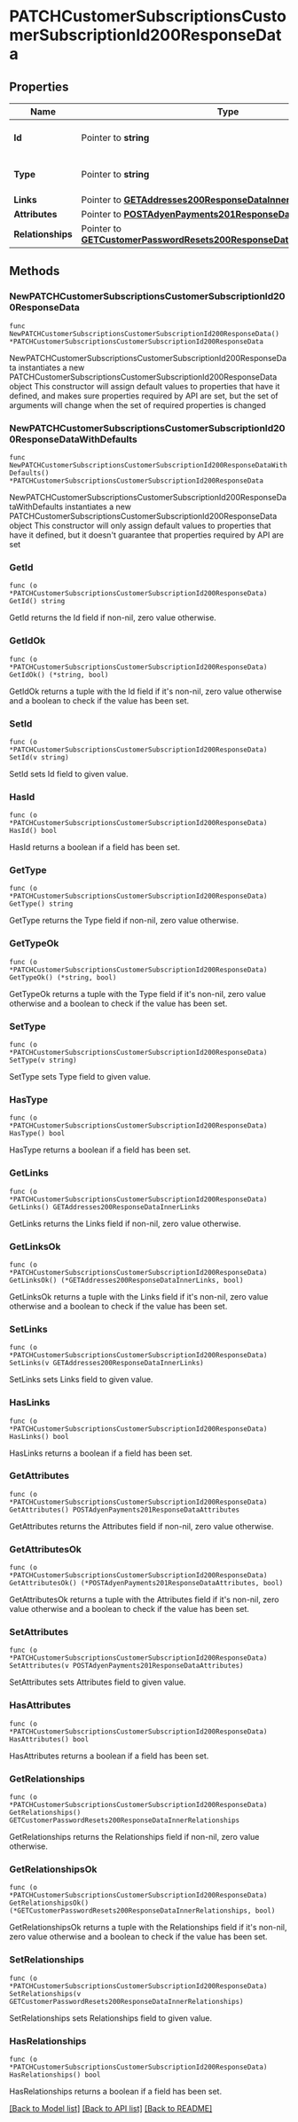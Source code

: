 # PATCHCustomerSubscriptionsCustomerSubscriptionId200ResponseData

## Properties

Name | Type | Description | Notes
------------ | ------------- | ------------- | -------------
**Id** | Pointer to **string** | The resource&#39;s id | [optional] 
**Type** | Pointer to **string** | The resource&#39;s type | [optional] [default to "customer_subscriptions"]
**Links** | Pointer to [**GETAddresses200ResponseDataInnerLinks**](GETAddresses200ResponseDataInnerLinks.md) |  | [optional] 
**Attributes** | Pointer to [**POSTAdyenPayments201ResponseDataAttributes**](POSTAdyenPayments201ResponseDataAttributes.md) |  | [optional] 
**Relationships** | Pointer to [**GETCustomerPasswordResets200ResponseDataInnerRelationships**](GETCustomerPasswordResets200ResponseDataInnerRelationships.md) |  | [optional] 

## Methods

### NewPATCHCustomerSubscriptionsCustomerSubscriptionId200ResponseData

`func NewPATCHCustomerSubscriptionsCustomerSubscriptionId200ResponseData() *PATCHCustomerSubscriptionsCustomerSubscriptionId200ResponseData`

NewPATCHCustomerSubscriptionsCustomerSubscriptionId200ResponseData instantiates a new PATCHCustomerSubscriptionsCustomerSubscriptionId200ResponseData object
This constructor will assign default values to properties that have it defined,
and makes sure properties required by API are set, but the set of arguments
will change when the set of required properties is changed

### NewPATCHCustomerSubscriptionsCustomerSubscriptionId200ResponseDataWithDefaults

`func NewPATCHCustomerSubscriptionsCustomerSubscriptionId200ResponseDataWithDefaults() *PATCHCustomerSubscriptionsCustomerSubscriptionId200ResponseData`

NewPATCHCustomerSubscriptionsCustomerSubscriptionId200ResponseDataWithDefaults instantiates a new PATCHCustomerSubscriptionsCustomerSubscriptionId200ResponseData object
This constructor will only assign default values to properties that have it defined,
but it doesn't guarantee that properties required by API are set

### GetId

`func (o *PATCHCustomerSubscriptionsCustomerSubscriptionId200ResponseData) GetId() string`

GetId returns the Id field if non-nil, zero value otherwise.

### GetIdOk

`func (o *PATCHCustomerSubscriptionsCustomerSubscriptionId200ResponseData) GetIdOk() (*string, bool)`

GetIdOk returns a tuple with the Id field if it's non-nil, zero value otherwise
and a boolean to check if the value has been set.

### SetId

`func (o *PATCHCustomerSubscriptionsCustomerSubscriptionId200ResponseData) SetId(v string)`

SetId sets Id field to given value.

### HasId

`func (o *PATCHCustomerSubscriptionsCustomerSubscriptionId200ResponseData) HasId() bool`

HasId returns a boolean if a field has been set.

### GetType

`func (o *PATCHCustomerSubscriptionsCustomerSubscriptionId200ResponseData) GetType() string`

GetType returns the Type field if non-nil, zero value otherwise.

### GetTypeOk

`func (o *PATCHCustomerSubscriptionsCustomerSubscriptionId200ResponseData) GetTypeOk() (*string, bool)`

GetTypeOk returns a tuple with the Type field if it's non-nil, zero value otherwise
and a boolean to check if the value has been set.

### SetType

`func (o *PATCHCustomerSubscriptionsCustomerSubscriptionId200ResponseData) SetType(v string)`

SetType sets Type field to given value.

### HasType

`func (o *PATCHCustomerSubscriptionsCustomerSubscriptionId200ResponseData) HasType() bool`

HasType returns a boolean if a field has been set.

### GetLinks

`func (o *PATCHCustomerSubscriptionsCustomerSubscriptionId200ResponseData) GetLinks() GETAddresses200ResponseDataInnerLinks`

GetLinks returns the Links field if non-nil, zero value otherwise.

### GetLinksOk

`func (o *PATCHCustomerSubscriptionsCustomerSubscriptionId200ResponseData) GetLinksOk() (*GETAddresses200ResponseDataInnerLinks, bool)`

GetLinksOk returns a tuple with the Links field if it's non-nil, zero value otherwise
and a boolean to check if the value has been set.

### SetLinks

`func (o *PATCHCustomerSubscriptionsCustomerSubscriptionId200ResponseData) SetLinks(v GETAddresses200ResponseDataInnerLinks)`

SetLinks sets Links field to given value.

### HasLinks

`func (o *PATCHCustomerSubscriptionsCustomerSubscriptionId200ResponseData) HasLinks() bool`

HasLinks returns a boolean if a field has been set.

### GetAttributes

`func (o *PATCHCustomerSubscriptionsCustomerSubscriptionId200ResponseData) GetAttributes() POSTAdyenPayments201ResponseDataAttributes`

GetAttributes returns the Attributes field if non-nil, zero value otherwise.

### GetAttributesOk

`func (o *PATCHCustomerSubscriptionsCustomerSubscriptionId200ResponseData) GetAttributesOk() (*POSTAdyenPayments201ResponseDataAttributes, bool)`

GetAttributesOk returns a tuple with the Attributes field if it's non-nil, zero value otherwise
and a boolean to check if the value has been set.

### SetAttributes

`func (o *PATCHCustomerSubscriptionsCustomerSubscriptionId200ResponseData) SetAttributes(v POSTAdyenPayments201ResponseDataAttributes)`

SetAttributes sets Attributes field to given value.

### HasAttributes

`func (o *PATCHCustomerSubscriptionsCustomerSubscriptionId200ResponseData) HasAttributes() bool`

HasAttributes returns a boolean if a field has been set.

### GetRelationships

`func (o *PATCHCustomerSubscriptionsCustomerSubscriptionId200ResponseData) GetRelationships() GETCustomerPasswordResets200ResponseDataInnerRelationships`

GetRelationships returns the Relationships field if non-nil, zero value otherwise.

### GetRelationshipsOk

`func (o *PATCHCustomerSubscriptionsCustomerSubscriptionId200ResponseData) GetRelationshipsOk() (*GETCustomerPasswordResets200ResponseDataInnerRelationships, bool)`

GetRelationshipsOk returns a tuple with the Relationships field if it's non-nil, zero value otherwise
and a boolean to check if the value has been set.

### SetRelationships

`func (o *PATCHCustomerSubscriptionsCustomerSubscriptionId200ResponseData) SetRelationships(v GETCustomerPasswordResets200ResponseDataInnerRelationships)`

SetRelationships sets Relationships field to given value.

### HasRelationships

`func (o *PATCHCustomerSubscriptionsCustomerSubscriptionId200ResponseData) HasRelationships() bool`

HasRelationships returns a boolean if a field has been set.


[[Back to Model list]](../README.md#documentation-for-models) [[Back to API list]](../README.md#documentation-for-api-endpoints) [[Back to README]](../README.md)


